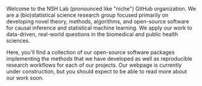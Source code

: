 Welcome to the NSH Lab (pronounced like "niche") GitHub organization. We are a
(bio)statistical science research group focused primarily on developing novel
theory, methods, algorithms, and open-source software for causal inference and
statistical machine learning. We apply our work to data-driven, real-world
questions in the biomedical and public health sciences.

Here, you'll find a collection of our open-source software packages implementing
the methods that we have developed as well as reproducible research workflows
for each of our projects. Our webpage is currently under construction, but you
should expect to be able to read more about our work soon.
